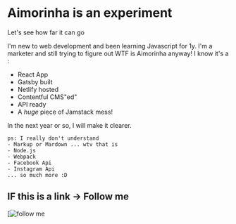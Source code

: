 # Aimorinha is an experiment
Let's see how far it can go

I'm new to web development and been learning Javascript for 1y. I'm a marketer and still trying to figure out WTF is Aimorinha anyway! I know it's a :

- React App
- Gatsby built
- Netlify hosted
- Contentful CMS"ed"
- API ready
- A *huge* piece of Jamstack mess!

In the next year or so, I will make it clearer.

```
ps: I really don't understand 
- Markup or Mardown ... wtv that is
- Node.js
- Webpack
- Facebook Api
- Instagram Api
... so much more :D
```

## IF this is a link -> Follow me

[![follow me](https://instagram.fsdu6-1.fna.fbcdn.net/vp/5285f9e5ec462e02ab8f4c10b93fbec1/5C14D80F/t51.2885-15/sh0.08/e35/s640x640/25017758_1971785516182702_6387731475806027776_n.jpg)
